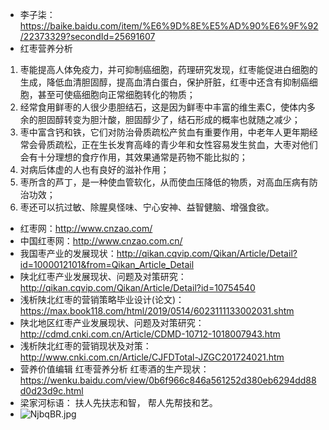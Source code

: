 + 李子柒：https://baike.baidu.com/item/%E6%9D%8E%E5%AD%90%E6%9F%92/22373329?secondId=25691607
+ 红枣营养分析
1. 枣能提高人体免疫力，并可抑制癌细胞，药理研究发现，红枣能促进白细胞的生成，降低血清胆固醇，提高血清白蛋白，保护肝脏，红枣中还含有抑制癌细胞，甚至可使癌细胞向正常细胞转化的物质；
2. 经常食用鲜枣的人很少患胆结石，这是因为鲜枣中丰富的维生素C，使体内多余的胆固醇转变为胆汁酸，胆固醇少了，结石形成的概率也就随之减少；
3. 枣中富含钙和铁，它们对防治骨质疏松产贫血有重要作用，中老年人更年期经常会骨质疏松，正在生长发育高峰的青少年和女性容易发生贫血，大枣对他们会有十分理想的食疗作用，其效果通常是药物不能比拟的；
4. 对病后体虚的人也有良好的滋补作用；
5. 枣所含的芦丁，是一种使血管软化，从而使血压降低的物质，对高血压病有防治功效；
6. 枣还可以抗过敏、除腥臭怪味、宁心安神、益智健脑、增强食欲。

+ 红枣网：http://www.cnzao.com/
+ 中国红枣网：http://www.cnzao.com.cn/
+ 我国枣产业的发展现状：http://qikan.cqvip.com/Qikan/Article/Detail?id=1000012101&from=Qikan_Article_Detail
+ 陕北红枣产业发展现状、问题及对策研究：http://qikan.cqvip.com/Qikan/Article/Detail?id=10754540
+ 浅析陕北红枣的营销策略毕业设计(论文)：https://max.book118.com/html/2019/0514/6023111133002031.shtm
+ 陕北地区红枣产业发展现状、问题及对策研究：http://cdmd.cnki.com.cn/Article/CDMD-10712-1018007943.htm
+ 浅析陕北红枣的营销现状及对策：http://www.cnki.com.cn/Article/CJFDTotal-JZGC201724021.htm
+ 营养价值编辑
  红枣营养分析
  红枣酒的生产现状：https://wenku.baidu.com/view/0b6f966c846a561252d380eb6294dd88d0d23d9c.html
+ 梁家河标语：
  扶人先扶志和智，
  帮人先帮技和艺。
+ ![NjbqBR.jpg](https://s1.ax1x.com/2020/07/03/NjbqBR.jpg)